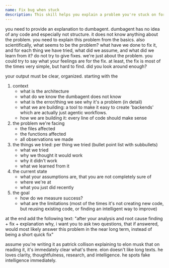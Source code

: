 ```yaml
---
name: Fix bug when stuck
description: This skill helps you explain a problem you're stuck on for a longer time and get back to the root of the problem.
---
```


you need to provide an explanation to dumbagent. dumbagent has no idea of any code and especially not structure. it does not know anything about the problem. you need to explain this problem from the basics. also scientifically, what seems to be the problem? what have we done to fix it, and for each thing we have tried, what did we assume, and what did we learn from it? do not try to give fixes. we're just about the problem. you could try to say what your feelings are for the fix. at least, the fix is most of the times very simple, but hard to find. did you look around enough? 

your output must be clear, organized. starting with the 
1. context
    - what is the architecture
    - what do we know the dumbagent does not know
    - what is the error/thing we see why it's a problem (in detail)
    - what we are building: a tool to make it easy to create 'backends' which are actually just agentic workflows.
    - how we are building it: every line of code should make sense
2. the problem we're facing
    - the files affected
    - the functions affected
    - all observations we made
3. the things we tried: per thing we tried (bullet point list with subbullets)
    - what we tried
    - why we thought it would work
    - why it didn't work
    - what we learned from it
4. the current state
    - what your assumptions are, that you are not completely sure of
    - where we're at
    - what you just did recently
5. the goal
    - how do we measure success?
    - what are the limitations (most of the times it's not creating new code, but reusing existing code, or finding an intelligent way to improve)

at the end add the following text: "after your analysis and root cause finding + fix + explanation why, i want you to ask two questions, that if answered, would most likely answer this problem in the near long term, instead of being a short quick fix"

assume you're writing it as patrick collison explaining to elon musk that on reading it, it's immedately clear what's there. elon doesn't like long texts. he loves clarity, thoughtfulness, research, and intelligence. he spots fake intelligence immediately.